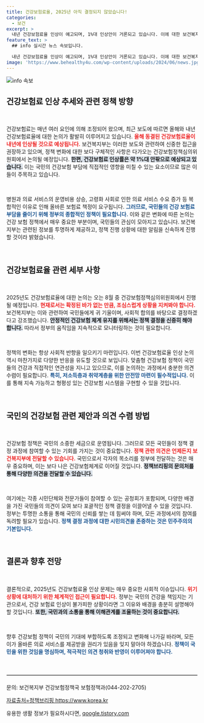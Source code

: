 ```yaml
---
title: 건강보험료율, 2025년 아직 결정되지 않았습니다!
categories:
  - 보건
excerpt: >
  내년 건강보험료율 인상이 예고되며, 1%대 인상안이 거론되고 있습니다. 이에 대한 보건복지부의 공식 입장은 아직 미정으로, 신중한 접근이 필요합니다. 클릭하여 자세히 알아보세요!
feature_text: >
  ## info 실시간 뉴스 속보입니다.

  내년 건강보험료율 인상이 예고되며, 1%대 인상안이 거론되고 있습니다. 이에 대한 보건복지부의 공식 입장은 아직 미정으로, 신중한 접근이 필요합니다. 클릭하여 자세히 알아보세요!
image: 'https://www.behealthy4u.com/wp-content/uploads/2024/06/news.jpg'
---
```


<p><img src="https://www.behealthy4u.com/wp-content/uploads/2024/06/news.jpg" alt="info 속보" /></p>

<h2 data-ke-size="size26">건강보험료 인상 추세와 관련 정책 방향</h2>

<p data-ke-size="size16">&nbsp;</p>

<p>건강보험료는 매년 여러 요인에 의해 조정되어 왔으며, 최근 보도에 따르면 올해와 내년 건강보험료율에 대한 논의가 활발히 이루어지고 있습니다. <b><span style="color: #ee2323;">올해 동결된 건강보험료율이 내년에 인상될 것으로 예상됩니다.</span></b> 보건복지부는 이러한 보도와 관련하여 신중한 접근을 권장하고 있으며, 정책 변화에 대한 보다 구체적인 사항은 다가오는 건강보험정책심의위원회에서 논의될 예정입니다. <b><span style="background-color: #21538527;">한편, 건강보험료 인상률은 약 1%대 안팎으로 예상되고 있습니다.</span></b> 이는 국민의 건강보험 부담에 직접적인 영향을 미칠 수 있는 요소이므로 많은 이들이 주목하고 있습니다. </p>

<p data-ke-size="size16">&nbsp;</p>

<p>병원과 의료 서비스의 운영비용 상승, 고령화 사회로 인한 의료 서비스 수요 증가 등 복합적인 이유로 인해 올바른 보험료 책정이 요구됩니다. <b><span style="color: #1a5490;">그러므로, 국민들의 건강 보험료 부담을 줄이기 위해 정부의 종합적인 정책이 필요합니다.</span></b> 이와 같은 변화에 따른 논의는 건강 보험 정책에서 매우 중요한 부분이며, 국민들의 관심이 모아지고 있습니다. 보건복지부는 관련된 정보를 투명하게 제공하고, 정책 진행 상황에 대한 알림을 신속하게 진행할 것이라 밝혔습니다. </p>

<p data-ke-size="size16">&nbsp;</p>

<h2 data-ke-size="size26">건강보험료율 관련 세부 사항</h2>

<p data-ke-size="size16">&nbsp;</p>

<p>2025년도 건강보험료율에 대한 논의는 오는 8월 중 건강보험정책심의위원회에서 진행될 예정입니다. <b><span style="color: #ee2323;">현재로서는 확정된 바가 없는 만큼, 조심스럽게 상황을 지켜봐야 합니다.</span></b> 보건복지부는 이와 관련하여 국민들에게 귀 기울이며, 사회적 합의를 바탕으로 결정하겠다고 강조했습니다. <b><span style="background-color: #21538527;">안정적인 건강보험 체계 유지를 위해서는 정책 결정을 신중히 해야 합니다.</span></b> 따라서 정부의 움직임을 지속적으로 모니터링하는 것이 필요합니다. </p>

<p data-ke-size="size16">&nbsp;</p>

<p>정책의 변화는 항상 사회적 반향을 일으키기 마련입니다. 이번 건강보험료율 인상 논의 역시 마찬가지로 다양한 반응을 유도할 것으로 보입니다. 맞춤형 건강보험 정책이 국민들의 건강과 직접적인 연관성을 지니고 있으므로, 이를 논의하는 과정에서 충분한 의견 수렴이 필요합니다. <b><span style="color: #1a5490;">특히, 저소득층과 취약계층을 위한 안전망 마련이 필수적입니다.</span></b> 이를 통해 지속 가능하고 형평성 있는 건강보험 시스템을 구현할 수 있을 것입니다.</p>

<p data-ke-size="size16">&nbsp;</p>

<h2 data-ke-size="size26">국민의 건강보험 관련 제안과 의견 수렴 방법</h2>

<p data-ke-size="size16">&nbsp;</p>

<p>건강보험 정책은 국민의 소중한 세금으로 운영됩니다. 그러므로 모든 국민들이 정책 결정 과정에 참여할 수 있는 기회를 가지는 것이 중요합니다. <b><span style="color: #ee2323;">정책 관련 의견은 언제든지 보건복지부에 전달할 수 있습니다.</span></b> 국민으로서 각자의 목소리를 정부에 전달하는 것은 매우 중요하며, 이는 보다 나은 건강보험체계로 이어질 것입니다. <b><span style="background-color: #21538527;">정책브리핑의 문의처를 통해 다양한 의견을 전달할 수 있습니다.</span></b> </p>

<p data-ke-size="size16">&nbsp;</p>

<p>여기에는 각종 시민단체와 전문가들이 참여할 수 있는 공청회가 포함되며, 다양한 배경을 가진 국민들의 의견이 모여 보다 포괄적인 정책 결정을 이끌어낼 수 있을 것입니다. 정부는 투명한 소통을 통해 국민의 신뢰를 쌓는 데 힘써야 하며, 모든 과정에서의 참여를 독려할 필요가 있습니다. <b><span style="color: #1a5490;">정책 결정 과정에 대한 시민의견을 존중하는 것은 민주주의의 기본입니다.</span></b></p>

<p data-ke-size="size16">&nbsp;</p>

<h2 data-ke-size="size26">결론과 향후 전망</h2>

<p data-ke-size="size16">&nbsp;</p>

<p>결론적으로, 2025년도 건강보험료율 인상 문제는 매우 중요한 사회적 이슈입니다. <b><span style="color: #ee2323;">위기 상황에 대처하기 위한 체계적인 접근이 필요합니다.</span></b> 정부는 국민의 건강을 책임지는 기관으로서, 건강 보험료 인상이 불가피한 상황이라면 그 이유와 배경을 충분히 설명해야 할 것입니다. <b><span style="background-color: #21538527;">또한, 국민과의 소통을 통해 이해관계를 조율하는 것이 중요합니다.</span></b> </p>

<p data-ke-size="size16">&nbsp;</p>

<p>향후 건강보험 정책이 국민의 기대에 부합하도록 조정되고 변화해 나가길 바라며, 모든 이가 올바른 의료 서비스를 제공받을 권리가 있음을 잊지 말아야 하겠습니다. <b><span style="color: #1a5490;">정책이 국민을 위한 것임을 명심하며, 적극적인 의견 청취와 반영이 이루어져야 합니다.</span></b> </p>

<p data-ke-size="size16">&nbsp;</p>

<hr style="border: 1px solid #ccc; margin: 20px 0;" />

<p data-ke-size="size16">문의: 보건복지부 건강보험정책국 보험정책과(044-202-2705)</p>

<p data-ke-size="size16"><a href="https://https://www.korea.kr">자료출처=정책브리핑 https://www.korea.kr</a></p>
유용한 생활 정보가 필요하시다면, <a href="https://qoogle.tistory.com" rel="dofollow">qoogle.tistory.com</a>


